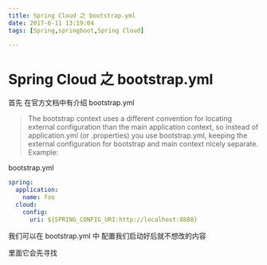 ```yaml
---
title: Spring Cloud 之 bootstrap.yml
date: 2017-6-11 13:19:04
tags: [Spring,springboot,Spring Cloud]

---
```

# Spring Cloud 之 bootstrap.yml


 首先 在官方文档中有介绍 bootstrap.yml

> The bootstrap context uses a different convention for locating external configuration than the main application context, so instead of application.yml (or .properties) you use bootstrap.yml, keeping the external configuration for bootstrap and main context nicely separate. Example:

bootstrap.yml
```yml
spring:
  application:
    name: foo
  cloud:
    config:
      uri: ${SPRING_CONFIG_URI:http://localhost:8888}
```



我们可以在 bootstrap.yml 中 配置我们启动好后就不想改的内容

里面它会先寻找